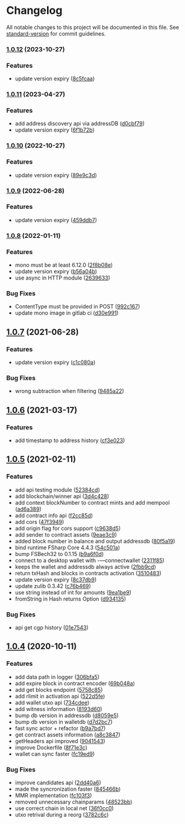 # Changelog

All notable changes to this project will be documented in this file. See [standard-version](https://github.com/conventional-changelog/standard-version) for commit guidelines.

### [1.0.12](https://gitlab.com/zenprotocol/zenprotocol/compare/v1.0.11...v1.0.12) (2023-10-27)


### Features

* update version expiry ([8c5fcaa](https://gitlab.com/zenprotocol/zenprotocol/commit/8c5fcaab3e3d472e32df638cdba22b081710755d))

### [1.0.11](https://gitlab.com/zenprotocol/zenprotocol/compare/v1.0.10...v1.0.11) (2023-04-27)


### Features

* add address discovery api via addressDB ([d0cbf79](https://gitlab.com/zenprotocol/zenprotocol/commit/d0cbf7942c0ecbf4a6b0d892ad95fb5c92f73bb6))
* update version expiry ([6f1b72b](https://gitlab.com/zenprotocol/zenprotocol/commit/6f1b72b590a1f3957bc1f15c6bdf85a4af4ee3f3))

### [1.0.10](https://gitlab.com/zenprotocol/zenprotocol/compare/v1.0.9...v1.0.10) (2022-10-27)


### Features

* update version expiry ([89e9c3d](https://gitlab.com/zenprotocol/zenprotocol/commit/89e9c3d6a9f92752764bb93d90416c9510beafe7))

### [1.0.9](https://gitlab.com/zenprotocol/zenprotocol/compare/v1.0.8...v1.0.9) (2022-06-28)


### Features

* update version expiry ([459ddb7](https://gitlab.com/zenprotocol/zenprotocol/commit/459ddb72898eefc7965d1dbcea2d59ed1a824ba1))

### [1.0.8](https://gitlab.com/zenprotocol/zenprotocol/compare/v1.0.7...v1.0.8) (2022-01-11)


### Features

* mono must be at least 6.12.0 ([2f8b08e](https://gitlab.com/zenprotocol/zenprotocol/commit/2f8b08e20400086d1f8847c09c3f85a6155c4225))
* update version expiry ([b56a04b](https://gitlab.com/zenprotocol/zenprotocol/commit/b56a04bfe367e8f93566fe1035a0804a4b635a52))
* use async in HTTP module ([2639633](https://gitlab.com/zenprotocol/zenprotocol/commit/263963360d096d3026294a32304376ba3468a718))

### Bug Fixes

* ContentType must be provided in POST ([992c167](https://gitlab.com/zenprotocol/zenprotocol/commit/992c167d9c88718a7c6252fdd482b894a8dadfbb))
* update mono image in gitlab ci ([d30e991](https://gitlab.com/zenprotocol/zenprotocol/commit/d30e9915a88332736ff51d84ce4b0b2f7c03e8fe))

## [1.0.7](https://gitlab.com/zenprotocol/zenprotocol/compare/v1.0.6...v1.0.7) (2021-06-28)


### Features

* update version expiry ([c1c080a](https://gitlab.com/zenprotocol/zenprotocol/commit/c1c080a6eb9520c5b17858a0933d7242cfb1f7af))

### Bug Fixes

* wrong subtraction when filtering ([9485a22](https://gitlab.com/zenprotocol/zenprotocol/commit/9485a225564be5b4c19f49f4071c4b08adc463e3))


## [1.0.6](https://gitlab.com/zenprotocol/zenprotocol/compare/v1.0.5...v1.0.6) (2021-03-17)


### Features

* add timestamp to address history ([cf3e023](https://gitlab.com/zenprotocol/zenprotocol/commit/cf3e023a60b68402b84b72cfdc6b983f2ba2e7d4))

## [1.0.5](https://gitlab.com/zenprotocol/zenprotocol/compare/v1.0.3...v1.0.5) (2021-02-11)


### Features

* add api testing module ([52384cd](https://gitlab.com/zenprotocol/zenprotocol/commit/52384cd9a0b7ad0c3d2355c90b939dd7d672ff1b))
* add blockchain/winner api ([3d4c428](https://gitlab.com/zenprotocol/zenprotocol/commit/3d4c428545f4b16cfc0790a31dc7b643dcf2f60b))
* add context blockNumber to contract mints and add mempool ([ad6a389](https://gitlab.com/zenprotocol/zenprotocol/commit/ad6a3892072e9a099f7186e369e1f52180cf0f34))
* add contract info api ([f2cc85d](https://gitlab.com/zenprotocol/zenprotocol/commit/f2cc85d4ffc600760fdd878a8d699822d6a9a819))
* add cors ([47f3949](https://gitlab.com/zenprotocol/zenprotocol/commit/47f39499776abceac9b7613edb7c6e069818ddd4))
* add origin flag for cors support ([c9638d5](https://gitlab.com/zenprotocol/zenprotocol/commit/c9638d5fcf93050107deeea845178677351d110e))
* add sender to contract assets ([9eae3c9](https://gitlab.com/zenprotocol/zenprotocol/commit/9eae3c9bb8157d8b2568566a3dac26b5eda86213))
* added block number in balance and output addressdb ([80f5a19](https://gitlab.com/zenprotocol/zenprotocol/commit/80f5a196355f1b50ea880c237d41531b56c7d35c))
* bind runtime FSharp Core 4.4.3 ([54c501a](https://gitlab.com/zenprotocol/zenprotocol/commit/54c501aad086e7ac438bae6ad80b98ae33a56d76))
* bump FSBech32 to 0.1.15 ([b9a6f0d](https://gitlab.com/zenprotocol/zenprotocol/commit/b9a6f0d93004e0570d44ea5f9aac38ee16c04de2))
* connect to a desktop wallet with -—connectwallet ([2311f85](https://gitlab.com/zenprotocol/zenprotocol/commit/2311f858b7e80d89a9fd3613200e6c18549519b0))
* keeps the wallet and addressdb always active ([2fbb9cd](https://gitlab.com/zenprotocol/zenprotocol/commit/2fbb9cdc6f4eeaae294530d82bb5e6afaff18175))
* return txHash and blocks in contracts activation ([3510483](https://gitlab.com/zenprotocol/zenprotocol/commit/3510483926fd6f4a314f65146f4e1f0aedd25136))
* update version expiry ([8c37db9](https://gitlab.com/zenprotocol/zenprotocol/commit/8c37db93c8b19298e4f44331f8f1c63ce860df8f))
* update zulib 0.3.42 ([c76b469](https://gitlab.com/zenprotocol/zenprotocol/commit/c76b4698fbd5f53ecdc59ca00f7353ca4363b906))
* use string instead of int for amounts ([9ea1be9](https://gitlab.com/zenprotocol/zenprotocol/commit/9ea1be9679e030654cb114c34dd3a659da92b698))
* fromString in Hash returns Option ([d934135](https://gitlab.com/zenprotocol/zenprotocol/commit/d934135e433fedc83b4622b86a56b4e4ce618a06))

### Bug Fixes

* api get cgp history ([01e7543](https://gitlab.com/zenprotocol/zenprotocol/commit/01e7543803a91bc34a0d9e6236b67ef6ed52c4f1))


## [1.0.4](https://gitlab.com/zenprotocol/zenprotocol/compare/v1.0.3...v1.0.4) (2020-10-11)


### Features

* add data path in logger ([306bfa5](https://gitlab.com/zenprotocol/zenprotocol/commit/306bfa54878c7b609232e5510360c0f59b482ee2))
* add expire block in contract encoder ([69b048a](https://gitlab.com/zenprotocol/zenprotocol/commit/69b048aedafa27db2be6c0a0303471e7eab28ff4))
* add get blocks endpoint ([5758c85](https://gitlab.com/zenprotocol/zenprotocol/commit/5758c8569863b219e7fcf7a676bbabafffaeb523))
* add rlimit in activation api ([522d5fe](https://gitlab.com/zenprotocol/zenprotocol/commit/522d5fee3fd36a4767d645dde612db08545e8301))
* add wallet utxo api ([734cdee](https://gitlab.com/zenprotocol/zenprotocol/commit/734cdeef6c274ddd8ba204aa34be98bc59301e3c))
* add witness information ([8193d60](https://gitlab.com/zenprotocol/zenprotocol/commit/8193d60563c5b82a33b1cad4d8ed4835c2ec03ea))
* bump db version in addressdb ([d8059e5](https://gitlab.com/zenprotocol/zenprotocol/commit/d8059e506e05c69ea698ab641da44ad425c129d4))
* bump db version in walletdb ([d7d2bc7](https://gitlab.com/zenprotocol/zenprotocol/commit/d7d2bc792a3d7c48bbec64e35af5eebcfef424ac))
* fast sync actor + refactor ([b9a7bd7](https://gitlab.com/zenprotocol/zenprotocol/commit/b9a7bd71d5f8d7c6517c34e6a919a8e4c8dfe6b0))
* get contract assets information ([a8c3847](https://gitlab.com/zenprotocol/zenprotocol/commit/a8c3847f8b72ffbd6a18e8915881a0295d7e5d3c))
* getHeaders api improved ([9041543](https://gitlab.com/zenprotocol/zenprotocol/commit/90415435d74e2c3a44f5b12cac3ba97190a293ca))
* improve Dockerfile ([8f71e3c](https://gitlab.com/zenprotocol/zenprotocol/commit/8f71e3c0964fd42cb89c8a16d4d29157cb2ca163))
* wallet can sync faster ([fc19ed9](https://gitlab.com/zenprotocol/zenprotocol/commit/fc19ed905e5e22d0f9a30652bdce65efe529200d))


### Bug Fixes

* improve candidates api ([2dd40a6](https://gitlab.com/zenprotocol/zenprotocol/commit/2dd40a65ff7d46a2ef65797d1a8273a7456e7133))
* made the syncronization faster ([845466b](https://gitlab.com/zenprotocol/zenprotocol/commit/845466b5b25a6b9fd1f8deddac67721c321bc6c3))
* MMR implementation ([fc103f3](https://gitlab.com/zenprotocol/zenprotocol/commit/fc103f33dd9af58098765ae057029aef4580eefe))
* removed unnecessary chainparams ([48523bb](https://gitlab.com/zenprotocol/zenprotocol/commit/48523bbe3cb7d753f26a19150e6c6f0787a22a53))
* use correct chain in local net ([36f0cc0](https://gitlab.com/zenprotocol/zenprotocol/commit/36f0cc0695c1b661b32964c5f38510d1a3acf889))
* utxo retrival during a reorg ([3782c6c](https://gitlab.com/zenprotocol/zenprotocol/commit/3782c6c2bff8c588f76b9a63abeb670b410c9c27))
